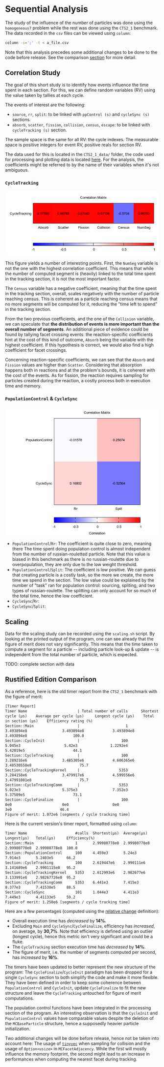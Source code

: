 # Sequential Analysis

The study of the influence of the number of particles was done using the `homogeneous7`
problem while the rest was done using the `CTS2_1` benchmark. The data recorded in the 
`csv` files can be viewed using `column`: 

```bash
column -s=';' -t < a_file.csv
```

Note that this analysis precedes some additional changes to be done to the code 
before release. See the comparison [section](#rustified-edition-comparison) for more detail.


## Correlation Study

The goal of this short study is to identify how events influence the time spent in each
section. For this, we can define random variables (RV) using the value taken by tallies 
at each cycle.

The events of interest are the following: 

- `source`, `rr`, `split`: to be linked with `ppControl (s)` and `cycleSync (s)` 
sections.
- `absorb`, `scatter`, `fission`, `collision`, `census`, `escape`: to be linked with 
`cycleTracking (s)` section.

The sample space is the same for all RV: the cycle indexes. The measurable space is
positive integers for event RV, positive reals for section RV.

The data used for this is located in the `CTS2_1_data/` folder, the code used for 
processing and plotting data is located [here][1]. For the analysis, the coefficients
might be referred to by the name of their variables when it's not ambiguous.

### `CycleTracking`

![tracking](figures/heatmap_tracking.png)

This figure yields a number of interesting points. First, the `NumSeg` variable is 
not the one with the highest correlation coefficient. This means that while the 
number of computed segment is (heavily) linked to the total time spent in the tracking
section, it is not the most important factor.

The `Census` variable has a negative coefficient, meaning that the time spent in the 
tracking section, overall, scales negatively with the number of particle reaching census.
This is coherent as a particle reaching census means that no more segments will be 
computed for it, reducing the "time left to spend" in the tracking section.

From the two previous coefficients, and the one of the `Collision` variable, we can 
speculate that **the distribution of events is more important than the overall number of 
segments**. An additional piece of evidence could be found by tallying facet 
crossing events: the reaction-specific coefficients hint at the cost of this kind of
outcome, `Absorb` being the variable with the highest coefficient. If this hypothesis 
is correct, we would also find a high coefficient for facet crossings.

Concerning reaction-specific coefficients, we can see that the `Absorb` and `Fission`
values are higher than `Scatter`. Considering that absorption happens both in reactions
and at the problem's bounds, it is coherent with the cost of the events. As for fission,
the reaction requires sampling for particles created during the reaction, a costly 
process both in execution time and memory.

### `PopulationControl` & `CycleSync`

![popsync](figures/heatmap_popsync.png)


- `PopulationControl`/`Rr`: The coefficient is quite close to zero, meaning there 
  The time spent doing population control is almost independent from the number of
  russian-rouletted particle. Note that this value is biased in this benchmark as 
  there is no russian-roulette due to overpopulation, they are only due to the low
  weight threshold.
- `PopulationControl`/`Split`: The coefficient is low positive. We can guess
  that creating particle is a costly task, so the more we create, the more time we 
  spend in the section. The low value could be explained by the number of "task" 
  ran for population control: sourcing, spliting, and two types of russian-roulette.
  The splitting can only account for so much of the total time, hence the low 
  coefficient.
- `CycleSync`/`Rr`:
- `CycleSync`/`Split`:


## Scaling

Data for the scaling study can be recorded using the `scaling.sh` script. By looking at 
the printed output of the program, one can see already that the figure of merit does not
vary significantly. This means that the time taken to compute a segment for a particle
-- including particle look-up & update -- is independent from the total number of particle, 
which is expected.

TODO: complete section with data

## Rustified Edition Comparison

As a reference, here is the old timer report from the `CTS2_1` benchmark with the figure of merit: 

```
[Timer Report]
Timer Name                       | Total number of calls      Shortest cycle (µs)    Average per cycle (µs)     Longest cycle (µs)    Total in section (µs)    Efficiency rating (%)
Section::Main                    |                     1          3.493894e8                3.493894e8             3.493894e8               3.493894e8                     100.0
Section::CycleInit               |                   100             5.045e3                    5.42e3               1.2292e4                5.42019e5                      44.1
Section::CycleTracking           |                   100          3.289216e6                3.485305e6             4.606365e6             3.48530558e8                      75.7
Section::CycleTrackingKernel     |                  5353          3.284158e6                3.479917e6             4.599556e6             3.47991801e8                      75.7
Section::CycleTrackingComm       |                  5353             5.023e3                   5.375e3                7.352e3                5.37509e5                      73.1
Section::CycleFinalize           |                   100                 0e0                       0e0                    0e0                      3e0                      46.4
Figure of merit: 1.072e6 [segments / cycle tracking time]
```

Here is the current version's timer report, formatted using `column`:  

```
Timer Name                      #calls  Shortest(µs)  Average(µs)   Longest(µs)   Total(µs)     Efficiency(%)
Section::Main                   1       2.99980778e8  2.99980778e8  2.99980778e8  2.99980778e8  100.0
Section::PopulationControl      100     4.459e3       5.24e3        7.914e3       5.2403e5      66.2
Section::CycleTracking          100     2.619447e6    2.990111e6    3.141689e6    2.9901115e8   95.2
Section::CycleTrackingKernel    5353    2.612993e6    2.982677e6    3.133991e6    2.98267726e8  95.2
Section::CycleTrackingComm      5353    6.441e3       7.415e3       8.377e3       7.41538e5     88.5
Section::CycleSync              101     1.044e3       4.411e3       7.449e3       4.41133e5     59.2
Figure of merit: 1.250e6 [segments / cycle tracking time]
```

Here are a few percentages (computed using the [relative change][2] definition): 

- Overall execution time has _decreased_ by **14%**.
- Excluding `Main` and `CycleSync`/`CycleFinalize`, efficiency has _increased_, 
  on average, by **30,7%**. Note that efficiency is defined using an outlier 
  (longest cycle), hence this metric isn't very  significant and could be a fluke.
- The `CycleTracking` section execution time has _decreased_ by **14%**.
- The figure of merit, i.e. the number of segments computed per second, has 
  _increased_ by **16%**.

The timers have been updated to better represent the new structure of the program: The 
`CycleFinalize`/`CycleInit` paradigm has been dropped for a single `CycleSync` section 
to both simplify the code and make it more flexible. They have been defined in order 
to keep some coherence between `PopulationControl` and `CycleInit`, update 
`CycleFinalize` to fit the new structure and leave the `CycleTracking` untouched for 
figure of merit computations.

The population control functions have been integrated in the processing section of the 
program. An interesting observation is that the `CycleInit` and `PopulationControl` 
values have comparable values despite the deletion of the `MCBaseParticle` structure, 
hence a supposedly heavier particle initialization.

Two additional changes will be done before release, hence not be taken into account here:
The usage of [`tinyvec`][3] when sampling for collision and the usage of `Option<usize>`
in `MCFacetAdjacency`. While the first will mostly influence the memory footprint, the 
second might lead to an increase in performances when computing the nearest facet during
tracking.

[1]: https://github.com/imrn99/fi_stats
[2]: https://en.wikipedia.org/wiki/Relative_change_and_difference#Definition
[3]: https://docs.rs/tinyvec/latest/tinyvec/